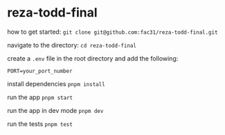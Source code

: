 # reza-todd-final

how to get started:
`git clone git@github.com:fac31/reza-todd-final.git`

navigate to the directory:
`cd reza-todd-final`

create a `.env` file in the root directory and add the following:

`PORT=your_port_number`

install dependencies
`pnpm install`

run the app
`pnpm start`

run the app in dev mode
`pnpm dev`

run the tests
`pnpm test`

